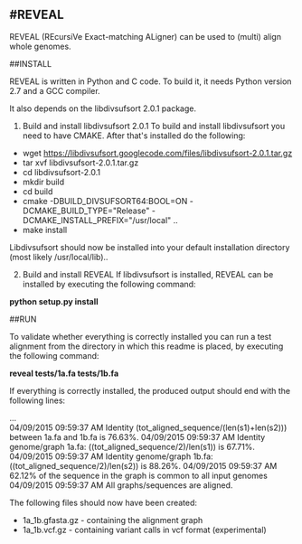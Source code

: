 
#REVEAL
-----------------

REVEAL (REcursiVe Exact-matching ALigner) can be used to (multi) align whole genomes.

##INSTALL

REVEAL is written in Python and C code. To build it, it needs Python version 2.7 and a GCC compiler.

It also depends on the libdivsufsort 2.0.1 package.


1. Build and install libdivsufsort 2.0.1
To build and install libdivsufsort you need to have CMAKE. After that's installed do the following:

- wget https://libdivsufsort.googlecode.com/files/libdivsufsort-2.0.1.tar.gz
- tar xvf libdivsufsort-2.0.1.tar.gz
- cd libdivsufsort-2.0.1
- mkdir build
- cd build
- cmake -DBUILD\_DIVSUFSORT64:BOOL=ON -DCMAKE\_BUILD\_TYPE="Release" -DCMAKE\_INSTALL\_PREFIX="/usr/local" ..
- make install

Libdivsufsort should now be installed into your default installation directory (most likely /usr/local/lib)..

2. Build and install REVEAL
If libdivsufsort is installed, REVEAL can be installed by executing the following command:

**python setup.py install**

##RUN

To validate whether everything is correctly installed you can run a test alignment from the directory in which this readme is placed, by executing the following command:  

**reveal tests/1a.fa tests/1b.fa**  
  
If everything is correctly installed, the produced output should end with the following lines:  
  
...  
04/09/2015 09:59:37 AM Identity (tot_aligned_sequence/(len(s1)+len(s2))) between 1a.fa and 1b.fa is 76.63%.
04/09/2015 09:59:37 AM Identity genome/graph 1a.fa: ((tot_aligned_sequence/2)/len(s1)) is 67.71%.
04/09/2015 09:59:37 AM Identity genome/graph 1b.fa: ((tot_aligned_sequence/2)/len(s2)) is 88.26%.
04/09/2015 09:59:37 AM 62.12% of the sequence in the graph is common to all input genomes
04/09/2015 09:59:37 AM All graphs/sequences are aligned.

The following files should now have been created:
- 1a\_1b.gfasta.gz - containing the alignment graph
- 1a\_1b.vcf.gz - containing variant calls in vcf format (experimental)

